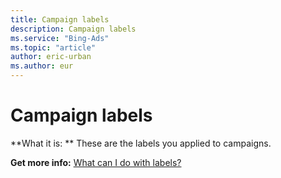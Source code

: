 ```yaml
---
title: Campaign labels
description: Campaign labels
ms.service: "Bing-Ads"
ms.topic: "article"
author: eric-urban
ms.author: eur
---
```


# Campaign labels

**What it is: **   These are the labels you applied to campaigns.

**Get more info:**     [What can I do with labels?](../hlp_BA_CONC_Labels.md)


